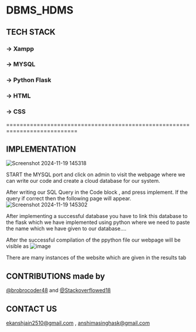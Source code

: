 # DBMS_HDMS

## TECH STACK
### -> Xampp 
### -> MYSQL
### -> Python Flask

### -> HTML
### -> CSS
===========================================================================

## IMPLEMENTATION
  ![Screenshot 2024-11-19 145318](https://github.com/user-attachments/assets/f2ca9a5c-e9fc-4abf-bb37-c9e6ae0dc9c7)

  START the MYSQL port and click on admin to visit the webpage where we can write our code and create a cloud database for our system.
  
  
  After writing our SQL Query in the Code block , and press implement. If the query if correct then the following page will appear.
  ![Screenshot 2024-11-19 145302](https://github.com/user-attachments/assets/fedaa739-2c79-4176-a798-39dd929c2a11)

  
  After implementing a successful database you have to link this database to the flask which we have implemented using python
  where we need to paste the name which we have given to our database....

  After the successful compilation of the ppython file our webpage will be visible as
  ![image](https://github.com/user-attachments/assets/6b45bc91-d07d-412b-b305-88aa4d4c16e3)

  There are many instances of the website which are given in the results tab


 




## CONTRIBUTIONS made by 
[@brobrocoder48](https://github.com/brobrocoder48) and
[@Stackoverflowed18](https://github.com/stackoverflowed18)
## CONTACT US
ekanshjain2510@gmail.com , anshimasinghask@gmail.com
